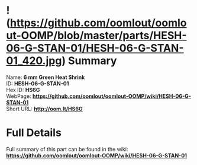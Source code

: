 
!(https://github.com/oomlout/oomlout-OOMP/blob/master/parts/HESH-06-G-STAN-01/HESH-06-G-STAN-01_420.jpg)
Summary
=================
  
Name: __6 mm Green Heat Shrink__    
ID: __HESH-06-G-STAN-01__   
Hex ID: __HS6G__   
WebPage: __https://github.com/oomlout/oomlout-OOMP/wiki/HESH-06-G-STAN-01__   
Short URL: __http://oom.lt/HS6G__   

Full Details
==========================
Full summary of this part can be found in the wiki:   
__https://github.com/oomlout/oomlout-OOMP/wiki/HESH-06-G-STAN-01__    

